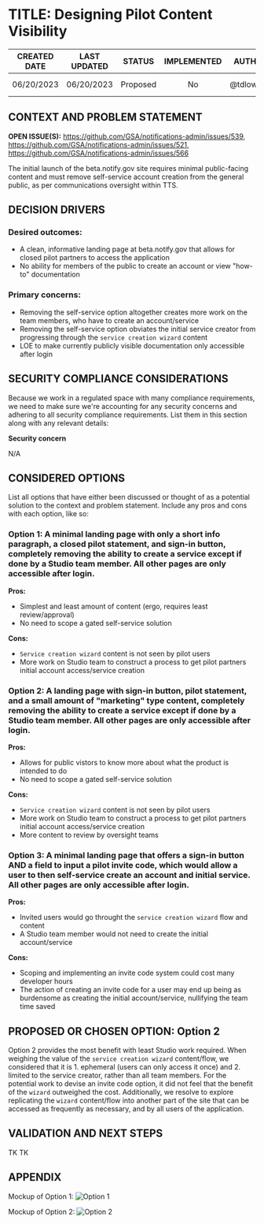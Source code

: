 # TITLE: Designing Pilot Content Visibility
| CREATED DATE | LAST UPDATED | STATUS | IMPLEMENTED |AUTHOR |STAKEHOLDERS |
| :---: | :---: | :---: | :---: | :---: |:---: |
| 06/20/2023 | 06/20/2023| Proposed| No | @tdlowden | @GSA/notify-contributors |

## CONTEXT AND PROBLEM STATEMENT
**OPEN ISSUE(S):** https://github.com/GSA/notifications-admin/issues/539, https://github.com/GSA/notifications-admin/issues/521, https://github.com/GSA/notifications-admin/issues/566

The initial launch of the beta.notify.gov site requires minimal public-facing content and must remove self-service account creation from the general public, as per communications oversight within TTS.

## DECISION DRIVERS

### Desired outcomes:
- A clean, informative landing page at beta.notify.gov that allows for closed pilot partners to access the application
- No ability for members of the public to create an account or view "how-to" documentation

### Primary concerns:
- Removing the self-service option altogether creates more work on the team members, who have to create an account/service
- Removing the self-service option obviates the initial service creator from progressing through the `service creation wizard` content
- LOE to make currently publicly visible documentation only accessible after login

## SECURITY COMPLIANCE CONSIDERATIONS
Because we work in a regulated space with many compliance requirements, we need to make sure we're accounting for any security concerns and adhering to all security compliance requirements. List them in this section along with any relevant details:

**Security concern**

N/A

## CONSIDERED OPTIONS
List all options that have either been discussed or thought of as a potential solution to the context and problem statement. Include any pros and cons with each option, like so:

### Option 1: A minimal landing page with only a short info paragraph, a closed pilot statement, and sign-in button, completely removing the ability to create a service except if done by a Studio team member. All other pages are only accessible after login.

**Pros:**

- Simplest and least amount of content (ergo, requires least review/approval)
- No need to scope a gated self-service solution

**Cons:**

- `Service creation wizard` content is not seen by pilot users
- More work on Studio team to construct a process to get pilot partners initial account access/service creation

### Option 2: A landing page with sign-in button, pilot statement, and a small amount of "marketing" type content, completely removing the ability to create a service except if done by a Studio team member. All other pages are only accessible after login.

**Pros:**

- Allows for public vistors to know more about what the product is intended to do
- No need to scope a gated self-service solution

 **Cons:**

- `Service creation wizard` content is not seen by pilot users
- More work on Studio team to construct a process to get pilot partners initial account access/service creation
- More content to review by oversight teams

### Option 3: A minimal landing page that offers a sign-in button AND a field to input a pilot invite code, which would allow a user to then self-service create an account and initial service. All other pages are only accessible after login.

**Pros:**

- Invited users would go throught the `service creation wizard` flow and content
- A Studio team member would not need to create the initial account/service

**Cons:**

- Scoping and implementing an invite code system could cost many developer hours
- The action of creating an invite code for a user may end up being as burdensome as creating the initial account/service, nullifying the team time saved

## PROPOSED OR CHOSEN OPTION: Option 2
Option 2 provides the most benefit with least Studio work required. When weighing the value of the `service creation wizard` content/flow, we considered that it is 1. ephemeral (users can only access it once) and 2. limited to the service creator, rather than all team members. For the potential work to devise an invite code option, it did not feel that the benefit of the `wizard` outweighed the cost. Additionally, we resolve to explore replicating the `wizard` content/flow into another part of the site that can be accessed as frequently as necessary, and by all users of the application.

## VALIDATION AND NEXT STEPS
TK TK

## APPENDIX

Mockup of Option 1:
![Option 1](https://github.com/GSA/notifications-api/assets/6556888/483b9764-fa3f-43c7-b3c7-a239ae7344ff)

Mockup of Option 2:
![Option 2](https://github.com/GSA/notifications-api/assets/6556888/ea7442e4-745a-49d2-a90c-156cc6129356)


